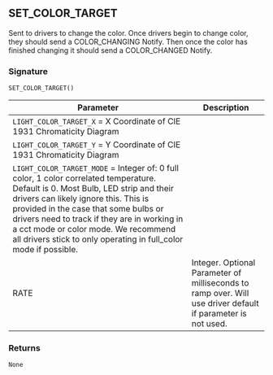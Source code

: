## SET\_COLOR\_TARGET

Sent to drivers to change the color. Once drivers begin to change color, they should send a COLOR\_CHANGING Notify. Then once the color has finished changing it should send a COLOR\_CHANGED Notify.


### Signature

`SET_COLOR_TARGET()`


| Parameter | Description |
| --- | --- |
| `LIGHT_COLOR_TARGET_X` = X Coordinate of CIE 1931 Chromaticity Diagram |
| `LIGHT_COLOR_TARGET_Y` = Y Coordinate of CIE 1931 Chromaticity Diagram |
| `LIGHT_COLOR_TARGET_MODE` = Integer of: 0 full color, 1 color correlated temperature. Default is 0.  Most Bulb, LED strip and their drivers can likely ignore this. This is provided in the case that some bulbs or drivers need to track if they are in working in a cct mode or color mode. We recommend all drivers stick to only operating in full\_color mode if possible. |
| RATE | Integer. Optional Parameter of milliseconds to ramp over. Will use driver default if parameter is not used. |


### Returns

`None`



